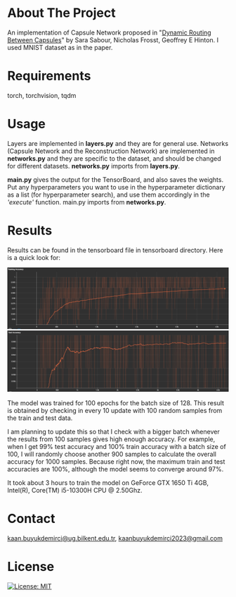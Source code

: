 # About The Project
An implementation of Capsule Network proposed in "[Dynamic Routing Between Capsules](https://arxiv.org/abs/1710.09829)" by Sara Sabour, Nicholas Frosst, Geoffrey E Hinton. I used MNIST
dataset as in the paper. 

# Requirements
torch, torchvision, tqdm

# Usage
Layers are implemented in **layers.py** and they are for general use. Networks (Capsule Network and the Reconstruction Network) are implemented in **networks.py** and they are specific to the dataset, and should be changed for different datasets. **networks.py** imports from **layers.py**.

**main.py** gives the output for the TensorBoard, and also saves the weights. Put any hyperparameters you want to use in the hyperparameter dictionary  as a list (for hyperparameter search), and use them accordingly in the _'execute'_ function. main.py imports from **networks.py**.

# Results
Results can be found in the tensorboard file in tensorboard directory. Here is a quick look for:

![TensorBoardTrain](results/train.png)
![TensorBoardTest](results/test.png)

The model was trained for 100 epochs for the batch size of 128. This result is obtained by checking in every 10 update with 100 random samples from the train and test data. 

I am planning to update this so that I check with a bigger batch whenever the results from 100 samples gives high enough accuracy. For example, when I get 99% test accuracy and 100% train accuracy with a batch size of 100, I will randomly choose another 900 samples to calculate the overall accuracy for 1000 samples. Because right now, the maximum train and test accuracies are 100%, although the model seems to converge around 97%.

It took about 3 hours to train the model on GeForce GTX 1650 Ti 4GB, Intel(R), Core(TM) i5-10300H CPU @ 2.50Ghz.

# Contact
kaan.buyukdemirci@ug.bilkent.edu.tr, kaanbuyukdemirci2023@gmail.com

# License
[![License: MIT](https://img.shields.io/badge/License-MIT-yellow.svg)](https://opensource.org/licenses/MIT)